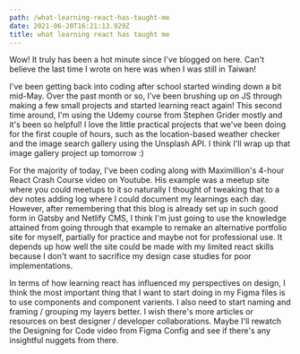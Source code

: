 ```yaml
---
path: /what-learning-react-has-taught-me
date: 2021-06-20T16:21:13.929Z
title: what learning react has taught me
---
```

Wow! It truly has been a hot minute since I've blogged on here. Can't believe the last time I wrote on here was when I was still in Taiwan! 

I've been getting back into coding after school started winding down a bit mid-May. Over the past month or so, I've been brushing up on JS through making a few small projects and started learning react again! This second time around, I'm using the Udemy course from Stephen Grider mostly and it's been so helpful! I love the little practical projects that we've been doing for the first couple of hours, such as the location-based weather checker and the image search gallery using the Unsplash API. I think I'll wrap up that image gallery project up tomorrow :) 

For the majority of today, I've been coding along with Maximillion's 4-hour React Crash Course video on Youtube. His example was a meetup site where you could meetups to it so naturally I thought of tweaking that to a dev notes adding log where I could document my learnings each day. However, after remembering that this blog is already set up in such good form in Gatsby and Netlify CMS, I think I'm just going to use the knowledge attained from going through that example to remake an alternative portfolio site for myself, partially for practice and maybe not for professional use. It depends up how well the site could be made with my limited react skills because I don't want to sacrifice my design case studies for poor implementations. 

In terms of how learning react has influenced my perspectives on design, I think the most important thing that I want to start doing in my Figma files is to use components and component varients. I also need to start naming and framing / grouping my layers better. I wish there's more articles or resources on best designer / developer collaborations. Maybe I'll rewatch the Designing for Code video from Figma Config and see if there's any insightful nuggets from there.